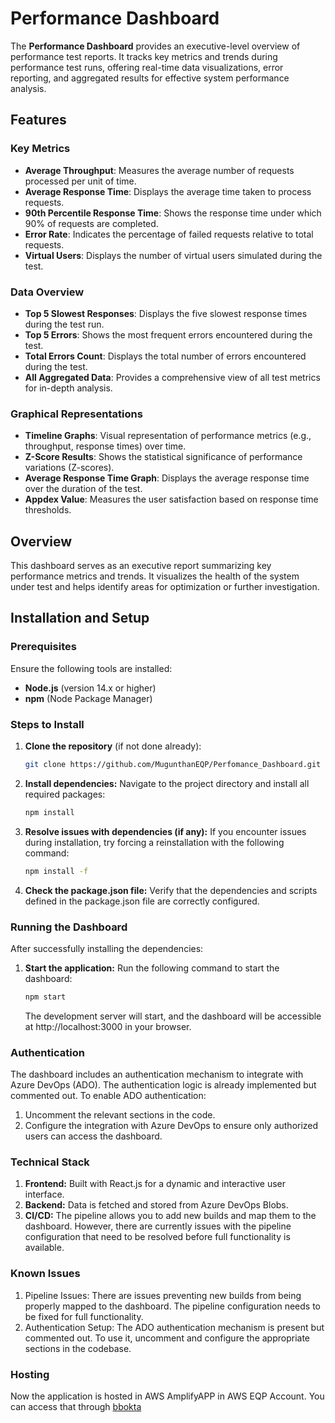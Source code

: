 # Performance Dashboard

The **Performance Dashboard** provides an executive-level overview of performance test reports. It tracks key metrics and trends during performance test runs, offering real-time data visualizations, error reporting, and aggregated results for effective system performance analysis.

## Features

### Key Metrics
- **Average Throughput**: Measures the average number of requests processed per unit of time.
- **Average Response Time**: Displays the average time taken to process requests.
- **90th Percentile Response Time**: Shows the response time under which 90% of requests are completed.
- **Error Rate**: Indicates the percentage of failed requests relative to total requests.
- **Virtual Users**: Displays the number of virtual users simulated during the test.

### Data Overview
- **Top 5 Slowest Responses**: Displays the five slowest response times during the test run.
- **Top 5 Errors**: Shows the most frequent errors encountered during the test.
- **Total Errors Count**: Displays the total number of errors encountered during the test.
- **All Aggregated Data**: Provides a comprehensive view of all test metrics for in-depth analysis.

### Graphical Representations
- **Timeline Graphs**: Visual representation of performance metrics (e.g., throughput, response times) over time.
- **Z-Score Results**: Shows the statistical significance of performance variations (Z-scores).
- **Average Response Time Graph**: Displays the average response time over the duration of the test.
- **Appdex Value**: Measures the user satisfaction based on response time thresholds.

## Overview

This dashboard serves as an executive report summarizing key performance metrics and trends. It visualizes the health of the system under test and helps identify areas for optimization or further investigation.

## Installation and Setup

### Prerequisites
Ensure the following tools are installed:
- **Node.js** (version 14.x or higher)
- **npm** (Node Package Manager)

### Steps to Install

1. **Clone the repository** (if not done already):
   ```bash
   git clone https://github.com/MugunthanEQP/Perfomance_Dashboard.git
   ```
2. **Install dependencies:** Navigate to the project directory and install all required packages:
    ```bash
    npm install
    ```
3. **Resolve issues with dependencies (if any):** If you encounter issues during installation, try forcing a reinstallation with the following command:
    ```bash
    npm install -f
    ```
4. **Check the package.json file:** Verify that the dependencies and scripts defined in the package.json file are correctly configured.
### Running the Dashboard
After successfully installing the dependencies:
1.  **Start the application:** Run the following command to start the dashboard:
    ```bash
    npm start
    ```
    The development server will start, and the dashboard will be accessible at http://localhost:3000 in your browser.

### Authentication

The dashboard includes an authentication mechanism to integrate with Azure DevOps (ADO). The authentication logic is already implemented but commented out. To enable ADO authentication:
1.  Uncomment the relevant sections in the code.
2.  Configure the integration with Azure DevOps to ensure only authorized users can access the dashboard.

### Technical Stack
1.  **Frontend:** Built with React.js for a dynamic and interactive user interface.
2.  **Backend:** Data is fetched and stored from Azure DevOps Blobs.
3.  **CI/CD:** The pipeline allows you to add new builds and map them to the dashboard. However, there are currently issues with the pipeline configuration that need to be resolved before full functionality is available.

### Known Issues

1.  Pipeline Issues: There are issues preventing new builds from being properly mapped to the dashboard. The pipeline configuration needs to be fixed for full functionality.
2.  Authentication Setup: The ADO authentication mechanism is present but commented out. To use it, uncomment and configure the appropriate sections in the codebase.

### Hosting

Now the application is hosted in AWS AmplifyAPP in AWS EQP Account. You can access that through [bbokta](https://bboard.okta.com/)
